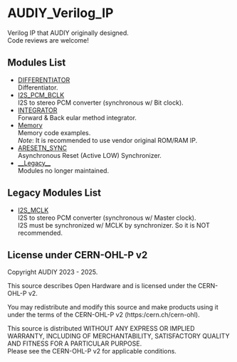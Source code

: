 # AUDIY_Verilog_IP
Verilog IP that AUDIY originally designed.  
Code reviews are welcome!

## Modules List
- [DIFFERENTIATOR](https://github.com/AUDIY/AUDIY_Verilog_IP/tree/main/DIFFERENTIATOR)  
  Differentiator.
- [I2S_PCM_BCLK](https://github.com/AUDIY/AUDIY_Verilog_IP/tree/main/I2S_PCM_BCLK)  
  I2S to stereo PCM converter (synchronous w/ Bit clock).
- [INTEGRATOR](https://github.com/AUDIY/AUDIY_Verilog_IP/tree/main/INTEGRATOR)  
  Forward & Back eular method integrator.
- [Memory](https://github.com/AUDIY/AUDIY_Verilog_IP/tree/main/Memory)  
  Memory code examples.  
  *Note*: It is recommended to use vendor original ROM/RAM IP.  
- [ARESETN_SYNC](https://github.com/AUDIY/AUDIY_Verilog_IP/tree/main/ARESETN_SYNC)  
  Asynchronous Reset (Active LOW) Synchronizer.
- [\_\_Legacy\_\_](https://github.com/AUDIY/AUDIY_Verilog_IP/tree/main/__Legacy__)  
  Modules no longer maintained.

## Legacy Modules List
- [I2S_MCLK](https://github.com/AUDIY/AUDIY_Verilog_IP/tree/main/__Legacy__/I2S_MCLK)  
  I2S to stereo PCM converter (synchronous w/ Master clock).  
  I2S must be synchronized w/ MCLK by synchronizer. So it is NOT recommended.  

## License under CERN-OHL-P v2
Copyright AUDIY 2023 - 2025.

This source describes Open Hardware and is licensed under the CERN-OHL-P v2.

You may redistribute and modify this source and make products using it under the terms of the CERN-OHL-P v2 (https:/cern.ch/cern-ohl).

This source is distributed WITHOUT ANY EXPRESS OR IMPLIED WARRANTY, INCLUDING OF MERCHANTABILITY, SATISFACTORY QUALITY AND FITNESS FOR A PARTICULAR PURPOSE.  
Please see the CERN-OHL-P v2 for applicable conditions.
